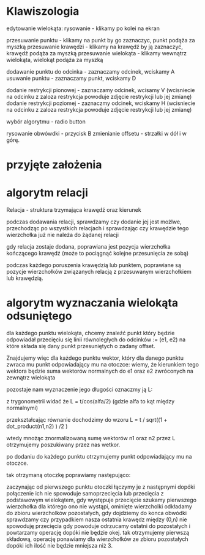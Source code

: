 # Klawiszologia

edytowanie wielokąta: 
rysowanie - klikamy po kolei na ekran

przesuwanie punktu - klikamy na punkt by go zaznaczyc, punkt podąża za myszką
przesuwanie krawędzi - klikamy na krawędź by ją zaznaczyć, krawędź podąża za myszką
przesuwanie wielokąta - klikamy wewnątrz wielokąta, wielokąt podąża za myszką

dodawanie punktu do odcinka - zaznaczamy odcinek, wciskamy A
usuwanie punktu - zaznaczamy punkt, wciskamy D

dodanie restrykcji pionowej - zaznaczamy odcinek, wcisamy V (wcisniecie na odcinku z zaloza restrykcja powoduje zdjęcie restrykcji lub jej zmianę)
dodanie restrykcji poziomej - zaznaczmy odcinek, wciskamy H (wcisniecie na odcinku z zaloza restrykcja powoduje zdjęcie restrykcji lub jej zmianę)

wybór algorytmu - radio button

rysowanie obwówdki - przycisk B
zmienianie offsetu - strzałki w dół i w górę.


# przyjęte założenia

# algorytm relacji

Relacja - struktura trzymająca krawędź oraz kierunek 

podczas dodawania relacji, sprawdzamy czy dodanie jej jest możlwe, przechodząc po wszystkich relacjach i sprawdzając czy krawędzie tego wierzchołka już nie należa do żądanej relacji

gdy relacja zostaje dodana, poprawiana jest pozycja wierzchołka kończącego krawędź (może to pociągnąć kolejne przesunięcia ze sobą)

podczas każdego poruszenia krawędzią lub punktem, poprawiane są pozycje wierzchołków związanych relacją z przesuwanym wierzchołkiem lub krawędzią.

# algorytm wyznaczania wielokąta odsuniętego

dla każdego punktu wielokąta, chcemy znaleźć punkt który będzie odpowiadał przecięciu się linii równoległych do odcinków := (e1, e2) na które składa się dany punkt
przesuniętych o zadany offset.

Znajdujemy więc dla każdego punktu wektor, który dla danego punktu zwraca mu punkt odpowiadający mu na otoczce:
wiemy, że kierunkiem tego wektora będzie suma wektorów normalnych do e1 oraz e2 zwróconych na zewnątrz wielokąta

pozostaje nam wyznaczenie jego długości oznaczmy ją L:

z trygonometrii widać że L = t/cos(alfa/2) (gdzie alfa to kąt między normalnymi)

przekształcając równanie dochodzimy do wzoru
L = t / sqrt((1 + dot_product(n1,n2) ) /2 )

wtedy mnożąc znormalizowaną sumę wektorów n1 oraz n2 przez L otrzymujemy poszukiwany przez nas wetkor.

po dodaniu do każdego punktu otrzymujemy punkt odpowiadający mu na otoczce.

tak otrzymaną otoczkę poprawiamy następująco:

zaczynając od pierwszego punktu otoczki łączymy je z następnymi dopóki połączenie ich nie spowoduje samoprzecięcia lub przecięcia z podstawowym wielokątem,
gdy występuje przecięcie szukamy pierwszego wierzchołka dla którego ono nie wystąpi, ominięte wierzcholki odkładamy do zbioru wierzcholków pozostałych,
gdy dojdziemy do konca obwódki sprawdzamy czy przypadkiem nasza ostatnia krawędz między (0,n) nie spowoduję przecięcia gdy powoduje odrzucamy ostatni do pozostałych i powtarzamy operację dopóki nie będzie okej. tak otrzymujemy pierwszą składową, operację ponawiamy dla wierzchołków ze zbioru pozostałych dopóki ich ilość nie będzie mniejsza niż 3.



